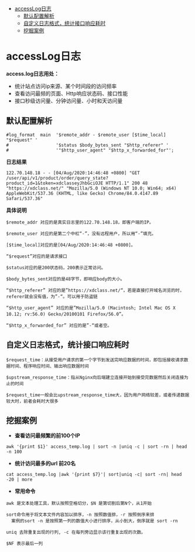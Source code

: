 - [accessLog日志](#accessLog日志)
  * [默认配置解析](#默认配置解析)
  * [自定义日志格式，统计接口响应耗时](#自定义日志格式统计接口响应耗时)
  * [挖掘案例](#挖掘案例)


# accessLog日志

**access.log日志用处：**

- 统计站点访问ip来源、某个时间段的访问频率
- 查看访问最频的页面、Http响应状态码、接口性能
- 接口秒级访问量、分钟访问量、小时和天访问量

## 默认配置解析

```shell
#log_format  main  '$remote_addr - $remote_user [$time_local] "$request" '
#                  '$status $body_bytes_sent "$http_referer" '
#                  '"$http_user_agent" "$http_x_forwarded_for"';
```

**日志结果**

```
122.70.148.18 - - [04/Aug/2020:14:46:48 +0800] "GET /user/api/v1/product/order/query_state?product_id=1&token=xdclasseyJhbGciOJE HTTP/1.1" 200 48 "https://xdclass.net/" "Mozilla/5.0 (Windows NT 10.0; Win64; x64) AppleWebKit/537.36 (KHTML, like Gecko) Chrome/84.0.4147.89 Safari/537.36"
```

**具体说明**

```
$remote_addr 对应的是真实日志里的122.70.148.18，即客户端的IP。

$remote_user 对应的是第二个中杠“-”，没有远程用户，所以用“-”填充。

[$time_local]对应的是[04/Aug/2020:14:46:48 +0800]。

“$request”对应的是请求接口

$status对应的是200状态码，200表示正常访问。

$body_bytes_sent对应的是48字节，即响应body的大小。

“$http_referer” 对应的是”https://xdclass.net/“，若是直接打开域名浏览的时，referer就会没有值，为”-“。可以用于防盗链

“$http_user_agent” 对应的是”Mozilla/5.0 (Macintosh; Intel Mac OS X 10.12; rv:56.0) Gecko/20100101 Firefox/56.0”。

“$http_x_forwarded_for” 对应的是”-“或者空。
```

## 自定义日志格式，统计接口响应耗时

```shell
$request_time：从接受用户请求的第一个字节到发送完响应数据的时间，即包括接收请求数据时间、程序响应时间、输出响应数据时间

$upstream_response_time：指从Nginx向后端建立连接开始到接受完数据然后关闭连接为止的时间

$request_time一般会比upstream_response_time大，因为用户网络较差，或者传递数据较大时，前者会耗时大很多
```

## 挖掘案例

- **查看访问最频繁的前100个IP**

```shell
awk '{print $1}' access_temp.log | sort -n |uniq -c | sort -rn | head -n 100
```

- **统计访问最多的url 前20名**

```shell
cat access_temp.log |awk '{print $7}'| sort|uniq -c| sort -rn| head -20 | more
```

- **常用命令**

```shell
awk 是文本处理工具，默认按照空格切分，$N 是第切割后第N个，从1开始

sort命令用于将文本文件内容加以排序，-n 按照数值排，-r 按照倒序来排
  案例的sort -n 是按照第一列的数值大小进行排序，从小到大，倒序就是 sort -rn

uniq 去除重复出现的行列, -c 在每列旁边显示该行重复出现的次数。

$NF 表示最后一列
```

